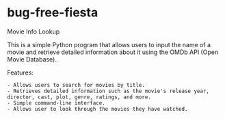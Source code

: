 # bug-free-fiesta

Movie Info Lookup

This is a simple Python program that allows users to input the name of a movie and retrieve detailed information about it using the OMDb API (Open Movie Database).

Features:

    - Allows users to search for movies by title.
    - Retrieves detailed information such as the movie's release year, director, cast, plot, genre, ratings, and more.
    - Simple command-line interface.
    - Allows user to look through the movies they have watched.
    
    
